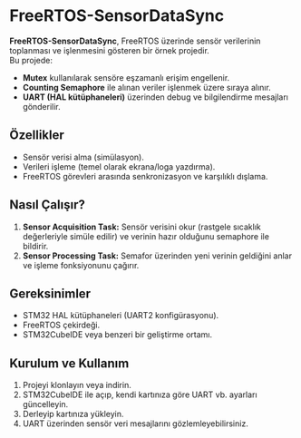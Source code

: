 # FreeRTOS-SensorDataSync

**FreeRTOS-SensorDataSync**, FreeRTOS üzerinde sensör verilerinin toplanması ve işlenmesini gösteren bir örnek projedir.  
Bu projede:
- **Mutex** kullanılarak sensöre eşzamanlı erişim engellenir.  
- **Counting Semaphore** ile alınan veriler işlenmek üzere sıraya alınır.  
- **UART (HAL kütüphaneleri)** üzerinden debug ve bilgilendirme mesajları gönderilir.

## Özellikler
- Sensör verisi alma (simülasyon).
- Verileri işleme (temel olarak ekrana/loga yazdırma).
- FreeRTOS görevleri arasında senkronizasyon ve karşılıklı dışlama.

## Nasıl Çalışır?
1. **Sensor Acquisition Task:** Sensör verisini okur (rastgele sıcaklık değerleriyle simüle edilir) ve verinin hazır olduğunu semaphore ile bildirir.
2. **Sensor Processing Task:** Semafor üzerinden yeni verinin geldiğini anlar ve işleme fonksiyonunu çağırır.

## Gereksinimler
- STM32 HAL kütüphaneleri (UART2 konfigürasyonu).
- FreeRTOS çekirdeği.
- STM32CubeIDE veya benzeri bir geliştirme ortamı.

## Kurulum ve Kullanım
1. Projeyi klonlayın veya indirin.
2. STM32CubeIDE ile açıp, kendi kartınıza göre UART vb. ayarları güncelleyin.
3. Derleyip kartınıza yükleyin.
4. UART üzerinden sensör veri mesajlarını gözlemleyebilirsiniz.



